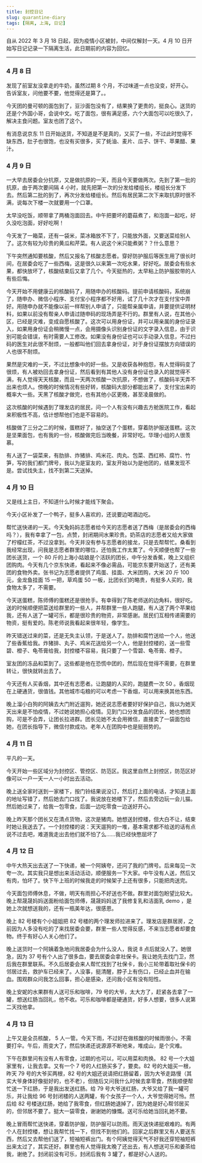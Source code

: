 ```yaml
---
title: 封控日记
slug: quarantine-diary
tags: [隔离, 上海, 日记]
---
```


自从 2022 年 3 月 18 日起，因为疫情小区被封，中间仅解封一天。4 月 10 日开始写日记记录一下隔离生活，此日期前的内容为回忆。

---

### 4 月 8 日

发现了前室友没拿走的牛奶，虽然过期 8 个月，不过味道一点也没变，好开心。告诉室友，问他要不要，他觉得还是算了。。

今天团的曼可顿的面包到了，豆沙面包没有了，结果换了更贵的，挺良心。送货的还是个外国小哥，会说中文。吃了面包，很有满足感，六个大面包可以吃很久了，解决主食问题。室友也团了这个。

有消息说京东 11 日开始送货，不知道是不是真的，又买了一些，不过此时觉得不缺东西，肚子也很饱，也没有买很多，买了蚝油、麦片、瓜子、饼干、苹果醋、果汁。



### 4 月 9 日

一大早去居委会分抗原，又是做抗原的一天，而且今天要做两次。先到了第一批的抗原，由于两次要间隔 4 小时，就先把第一次的分发给楼组长，楼组长分发下去。然后第二批的到了，再次分发给楼组长。然后有居民第二次下来取抗原时很不满，说每次下楼一次就要用一个口罩。

太早没吃饭，顺带拿了两桶泡面回去。中午把要坏的蘑菇煮了，和泡面一起吃，好久没吃泡面，好好吃啊！

今天发了一箱菜，还有一袋米，菜冰箱放不下了，只能放外面，又要送菜给别人了。这次有较为珍贵的黄瓜和芹菜。有人说这个米只能煮粥？？什么意思？

下午突然通知要核酸，然后又报名了核酸志愿者。穿好防护服后等医生用了很长时间，在居委会吃了一些西梅，这是很久以来第一次吃水果，好好吃。居委会有些水果，都快放坏了，核酸结束后又拿了几个。今天挺热的，太早粘上防护服胶带的人有些后悔。

今天开始不用健康云的核酸码了，用随申办的核酸码。提前申请核酸码，系统崩了，随申办、微信小程序、支付宝小程序都不好用，试了几十次才在支付宝中弄好。用随申办就不能像以前一样帮别人申请了，只能帮亲属申请，并要提供证明材料，如果以前没有帮亲人申请过随申码的现场弄是不行的。群里有人说，在其他小区，已经是灾难，变成自愿核酸了。这次可以用身份证，并可以用亲属的身份证录入，如果用身份证会稍微慢一点，会用摄像头识别身份证的文字录入信息，由于识别可能会错误，有时需要人工修改。如果没有身份证也可以手动录入信息，不过扫码的医生对此很不耐烦，一般都叫他们回去拿身份证，对于身份证摆放方向错误的人也很不耐烦。

果然是灾难的一天，不过比想象中的好一些。又是收获各种抱怨，有人觉得码变了很烦，有人被劝回去拿身份证，然后看到有其他人没有身份证也录入的就觉得不满，有人觉得天天核酸，而且一天两次核酸一次抗原，不想做了，核酸码半天弄不出来也烦人。傍晚的时候情况有些好转，核酸码大部分都能出来了，支付宝出来的概率大一些。天黑了核酸才做完，也有其他小区更晚，甚至凌晨做的。

这次核酸的时候遇到了理发店的居民，问一个人有没有兴趣去方舱医院工作，看起来积极性不高，估计想帮他们也是不容易的。

核酸做了三分之二的时候，蛋糕好了，抽空送了个蛋糕，穿着防护服送蛋糕。这次是坚果面包，也有我的一份，核酸做完后当晚餐，非常好吃。华理小组的人很羡慕。

有人送了一袋菜来，有肋排、炸猪排、鸡米花、肉丸、包菜、西红柿、腐竹、竹笋，写的我们都门牌号，我以为是室友的，室友开始以为是他团的，结果发现不是。尝试找失主，找不到第二天送掉。

### 4 月 10 日


又是线上主日，不知道什么时候才能线下聚会。

今天小区补发了一个鸭子，挺多人喜欢的，还说要边喝酒边吃。

帮忙送快递的一天。今天兔妈妈志愿者给今天的志愿者送了西梅（是居委会的西梅吗？），我有幸拿了一包，点赞，封闭期间水果珍贵。奶茶店的志愿者又给大家做了柠檬红茶，不过没拿到。今天并没有参与志愿者的接龙，只是去帮帮忙。桑看到我经常出现，问我是志愿者群里的哪位，还怕我工作太累了。今天顺便也帮了一些团长送货，一个 80 斤的上海小姑娘是个活跃的团长，中午分发香蕉，晚上又组织团购肉。今天有几个京东快递，看起来不像必需品，可能京东要开始送了，还有美团的食物外卖。张书记为志愿者提供了鸡蛋、挂面、大米团购，大米 20 斤 100 元，金龙鱼挂面 15 一把，草鸡蛋 50 一板，比团长们的略贵，有挺多人买的，我食物太多了，不需要。

今天送蛋糕，陈师傅的蛋糕还是很抢手。有幸得到了陈老师送的边角料，很好吃。送的时候顺便把菜送给群里的一些人，并帮群里一些人跑腿，有人送了两个苹果给我，还有人送了一罐可乐，都是很珍贵的物资，非常感谢。居民们互相传递需要的物资，挺有爱的。陈老师说我看起来很年轻，像学生。

昨天错送过来的菜，还是无失主认领，于是送人了。肋排和腐竹送给一个人，他送了些香蕉给我。炸猪排、丸子、鸡米花送给另一个人，他是封控楼的，送一些雪碧、橙子、龟苓膏给我，封控楼不容易，我只要了一个雪碧、龟苓膏、橙子。

室友团的冻品和菜到了。这些都是他在恐慌中团的，然后现在觉得不需要，在群里转让，很快就转出去了。

今天还有人买香烟，其中还有志愿者。让跑腿的人买的，跑腿费一次 50 。香烟现在上硬通货，很值钱。其他城市屯粮的可以考虑一下香烟，可以用来换其他东西。

晚上溜小白狗的阿姨去大门附近遛狗，她还说志愿者要好好保护自己，我以为她天天出来是不怕疫情，不过她说她担心疫情。见到门口分发食品的团长，她也想团购，可是不会弄，让团长拉进群。团长见她不太会用微信，直接卖了一袋面包给她，在团长指导下，微信付款成功。老年人在团购中也是挺弱势的。

### 4 月 11 日

平凡的一天。

今天开始一些区域分为封控区、管控区、防范区。我这里自然上封控区，防范区好像可以一户一天一人一小时出去活动。

晚上送全家时送到一家楼下，按门铃结果说没订，然后打上面的电话，才知道上面的地址写错了，然后她去门口找了。我说放在她楼下了，然后去旁边玩一会儿猫。然后她过来了，给我一包零食，后面一边吃零食一边送好开心。

晚上昨天那个团长又在清点货物，这次是猪肉。她想送封控楼，但大白不让，结束时她让我送去了。一个封控楼的说：天天遛狗的一堆，基本需求都不给送的话有点说不过去吧，难道我走出去他们就不怕了么……我已经快憋屈坏了

### 4 月 12 日

中午大热天出去送了一下快递，被一个阿姨夸，还问了我的门牌号。后来每见一次夸一次。其实我只是想出来活动活动，顺便服务一下大家。中午没有人送，然后又有肉，怕坏了。快下午上班的时候我走的时候架子上还有很多，只能把肉送完。

今天面包师傅休息，不做，明天有雨担心不好送也不做。群里对面包盼望比较大。晚上帮晟晟妈妈送面粉给面包师傅，晟晟妈妈送了我修复乳和洁面乳 demo ，是她上次就想送我的，还有一瓶美年达，很感恩。

晚上 82 号楼有个小姐姐把 82 号楼的两个理发师拉进来了。理发店是群居房，之前因为人多没有吃的了来找居委会要，群里一些人觉得反感，不来当志愿者却要食物。终于有好心人关心他们了。

晚上送货时一个阿姨着急地问我居委会为什么没人，我说 8 点后就没人了。她很急，因为 37 号有个人出了很多血，要去居委会拿社保卡。我让她先去找门卫，然后我在群里联系。不久后居委会来人帮忙找到了社保卡，我小三轮带着取社保卡的邻居过去，救护车已经来了。人没事，挺清醒，脖子上有伤口，已经止血并在输血。围观群众问我怎么回事，担心是感染，还问我小区有没有阳性。

晚上安妮的水果群有人送可乐和咖啡，79 号的大爷，太大方了，赶紧各去拿了一罐，想送红肠当回礼，他不收。可乐和咖啡都是硬通货，好多人想要，很多人说第二天找他拿。

### 4 月 13 日

上午又是全员核酸， 5 人一管。今天下雨，不过好在做核酸的时候雨很小，不需要打伞。午后，雨变大了，然后快递还说源源不断地来，堆成山，是个灾难。

下午在群里问有没有人有零食，过期的也可以，可以用菜和肉换。 82 号一个大姐家里有，让我去拿。又有一个 7 号的人红肠买多了，要卖。82 号的大姐买一根，昨天 79 号的大爷买两根，82 号的大姐还说请把红肠留着，因为大爷走路慢（其实大爷身体好像挺好的，也不老），但随后又问我什么时候去拿零食，然我顺便帮忙送一下红肠，于是我出发送红肠。给 79 号大爷送红肠，大爷又给了我一罐可乐，并让我给 96 号封闭楼的人送两罐，有个女孩子一个人，大爷觉得她可怜。然后给 82 号楼送红肠，她给了我零食，但红肠她退掉了，因为她是好心帮邻居买的，但邻居不要了。挺大一袋零食，谢谢她的慷慨。送可乐给她当回礼她不要。

晚上冒雨帮忙送快递，穿着防护服，防护服可以防雨。雨天送快递挺艰难的。有两个人在封控楼，想让我帮忙找一下，但找不到他们的。回家之后群里又有人要送东西，然后又去帮他们送了，短袖短裤出门。有个阿姨觉得天气不好我还穿短袖短裤出来太过了，其实还好。群里也有人觉得我太晚了还出去，有人想送可乐和姜茶给我，谢绝了。封闭前没有可乐，封闭后我有 3 罐了，都是好心人送的。